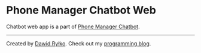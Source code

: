 # Phone Manager Chatbot Web

Chatbot web app is a part of [Phone Manager Chatbot](https://github.com/dawidrylko/phone-manager-chatbot).

***

Created by [Dawid Ryłko](https://www.linkedin.com/in/dawidrylko/). Check out my [programming blog](https://www.dawidrylko.com/).

